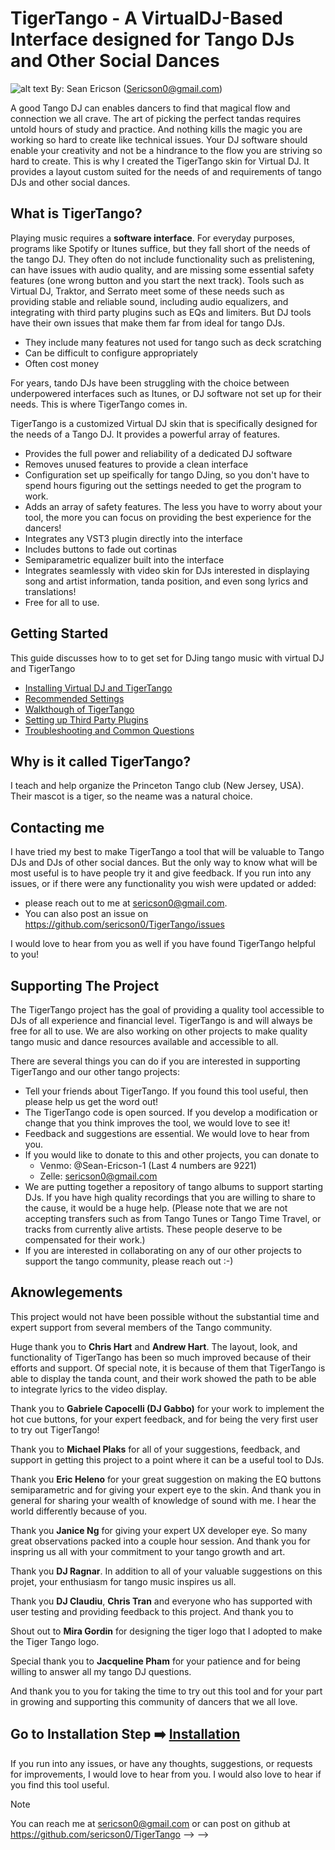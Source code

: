 # TigerTango - A VirtualDJ-Based Interface designed for Tango DJs and Other Social Dances
![alt text](<TigerTango Logo.png>)
By: Sean Ericson (Sericson0@gmail.com)

A good Tango DJ can enables dancers to find that magical flow and connection we all crave. The art of picking the perfect tandas requires untold hours of study and practice. And nothing kills the magic you are working so hard to create like technical issues. Your DJ software should enable your creativity and not be a hindrance to the flow you are striving so hard to create. This is why I created the TigerTango skin for Virtual DJ. It provides a layout custom suited for the needs of and requirements of tango DJs and other social dances.

## What is TigerTango? 
Playing music requires a **software interface**. For everyday purposes, programs like Spotify or Itunes suffice, but they fall short of the needs of the tango DJ. They often do not include functionality such as prelistening, can have issues with audio quality, and are missing some essential safety features (one wrong button and you start the next track). Tools such as Virtual DJ, Traktor, and Serrato meet some of these needs such as providing stable and reliable sound, including audio equalizers, and integrating with third party plugins such as EQs and limiters. But DJ tools have their own issues that make them far from ideal for tango DJs.
* They include many features not used for tango such as deck scratching
* Can be difficult to configure appropriately
* Often cost money

For years, tando DJs have been struggling with the choice between underpowered interfaces such as Itunes, or DJ software not set up for their needs. This is where TigerTango comes in. 

TigerTango is a customized Virtual DJ skin that is specifically designed for the needs of a Tango DJ. It provides a powerful array of features.
* Provides the full power and reliability of a dedicated DJ software
* Removes unused features to provide a clean interface
* Configuration set up speifically for tango DJing, so you don't have to spend hours figuring out the settings needed to get the program to work. 
* Adds an array of safety features. The less you have to worry about your tool, the more you can focus on providing the best experience for the dancers!
* Integrates any VST3 plugin directly into the interface
* Includes buttons to fade out cortinas
* Semiparametric equalizer built into the interface
* Integrates seamlessly with video skin for DJs interested in displaying song and artist information, tanda position, and even song lyrics and translations!
* Free for all to use. 

## Getting Started

<!-- You can find a video tutorial of TigerTango here https://youtu.be/k9lrT9ofaWw -->

This guide discusses how to to get set for DJing tango music with virtual DJ and TigerTango
- [Installing Virtual DJ and TigerTango](docs/sections/Installation.md)
- [Recommended Settings](docs/sections/Configuring.md)
- [Walkthough of TigerTango](docs/sections/Walkthrough.md)
- [Setting up Third Party Plugins](docs/sections/Plugins.md)
- [Troubleshooting and Common Questions](docs/sections/Troubleshooting.md)

## Why is it called TigerTango? 
I teach and help organize the Princeton Tango club (New Jersey, USA). Their mascot is a tiger, so the neame was a natural choice. 

## Contacting me
I have tried my best to make TigerTango a tool that will be valuable to Tango DJs and DJs of other social dances. But the only way to know what will be most useful is to have people try it and give feedback. If you run into any issues, or if there were any functionality you wish were updated or added:

* please reach out to me at sericson0@gmail.com.
* You can also post an issue on https://github.com/sericson0/TigerTango/issues

I would love to hear from you as well if you have found TigerTango helpful to you!

## Supporting The Project
The TigerTango project has the goal of providing a quality tool accessible to DJs of all experience and financial level. TigerTango is and will always be free for all to use. We are also working on other projects to make quality tango music and dance resources available and accessible to all. 

There are several things you can do if you are interested in supporting TigerTango and our other tango projects: 
* Tell your friends about TigerTango. If you found this tool useful, then please help us get the word out!
* The TigerTango code is open sourced. If you develop a modification or change that you think improves the tool, we would love to see it!
* Feedback and suggestions are essential. We would love to hear from you.
* If you would like to donate to this and other projects, you can donate to 
   * Venmo: @Sean-Ericson-1   (Last 4 numbers are 9221) 
   * Zelle: sericson0@gmail.com 
* We are putting together a repository of tango albums to support starting DJs. If you have high quality recordings that you are willing to share to the cause, it would be a huge help. (Please note that we are not accepting transfers such as from Tango Tunes or Tango Time Travel, or tracks from currently alive artists. These people deserve to be compensated for their work.) 
* If you are interested in collaborating on any of our other projects to support the tango community, please reach out :-) 

## Aknowlegements
This project would not have been possible without the substantial time and expert support from several members of the Tango community.

Huge thank you to **Chris Hart** and **Andrew Hart**. The layout, look, and functionality of TigerTango has been so much improved because of their efforts and support. Of special note, it is because of them that TigerTango is able to display the tanda count, and their work showed the path to be able to integrate lyrics to the video display.

Thank you to **Gabriele Capocelli (DJ Gabbo)** for your work to implement the hot cue buttons, for your expert feedback, and for being the very first user to try out TigerTango!

Thank you to **Michael Plaks** for all of your suggestions, feedback, and support in getting this project to a point where it can be a useful tool to DJs.

Thank you **Eric Heleno** for your great suggestion on making the EQ buttons semiparametric and for giving your expert eye to the skin. And thank you in general for sharing your wealth of knowledge of sound with me. I hear the world differently because of you.

Thank you **Janice Ng** for giving your expert UX developer eye. So many great observations packed into a couple hour session. And thank you for inspring us all with your commitment to your tango growth and art.

Thank you **DJ Ragnar**. In addition to all of your valuable suggestions on this projet, your enthusiasm for tango music inspires us all.  

Thank you **DJ Claudiu**, **Chris Tran** and everyone who has supported with user testing and providing feedback to this project. And thank you to

Shout out to **Mira Gordin** for designing the tiger logo that I adopted to make the Tiger Tango logo.

Special thank you to **Jacqueline Pham** for your patience and for being willing to answer all my tango DJ questions.

And thank you to you for taking the time to try out this tool and for your part in growing and supporting this community of dancers that we all love.

## Go to Installation Step ➡️ [Installation](docs/sections/Installation.md)

<!-- 
## Initializing Changes Made by TigerTango and Recommended Settings
TigerTango makes a number of changes to settings when opened. This helps reduce the chance for errors and improves functionality.
>[!IMPORTANT]
>TigerTango has implemented several safety checks in the area labeled TOOLBOX. If you see one of the warning lights come on, it means a setting is incorrect. Clicking a warning light will update this setting to the one recommended by TigerTango

TigerTango has implemented 2 Cue buttons to help with staring Cortinas or songs from points other than the beginning. TigerTango has also implemented a LOOP button which adds a loop between the two cue positions. We recommend you change the setting **autoSortCue**, which orders cue positions chornologically. This will ensure the loop button works as intended.

If you are DJing for a show and want to turn background notifications off then consider setting **exclusiveAudioAcess**

## Installing Plugins


## Using TigerTango

This section decribes how to set up your workflow for Tango DJing. The Virtual DJ user manual here https://virtualdj.com/files/VirtualDJ_User_Manual.pdf has additional useful information.

### Configuring Audio
For Virtual DJ to work correctly, you need to configure your audio to play how you want it.

1. Click on settings
2. Select the Audio tab (looks like a speaker)
3. Select Speaker only or Speaker + Headphones. Setting speaker + headphones gives you the ability to use headphones for prelistening.

1. Select where you want your speakers and headphones to play from.
   1. When in doubt, select chanel 1 & 2 for your *master* out.
   2. If you want to send your sound through an interface such as an Apollo, where you apply additional plugins, then you might select Virtual 1 and 2.
   3. Make sure to send headphones to a different output than the master speakers.
2. Select Apply to accept the configured changes.

![alt text](<docs/Setting up audio.png>)

### Layout

![alt text](<docs/TangoTiger Breakdown.png>)

(Note that this documentation gives the github layout. The version on the Virtual DJ website has some differences.)

TangoTiger is separated into 7 main components.
1. **Browser** Set up playlists and can search for songs in your library.
2. **Staging Area** Prepare your tandas.
   Note: The staging area is an always viewable automix panel, which allows you to use the side view in the File explorer panel to pull up playlists. This is one of the additions of TigerTango to help with tango DJing.
3. **Decks 1 and 2** Where songs will play from. TigerTango is set up to play in dualdeck mode.
4. **Master** Includes master effects (plugins) and your master fader. Also includes information on headphone volume and mic volume when these are plugged in.
5. **Info** Access settings and information such as time, master VU metering, and battery life.
6. **Toolbox** Includes additional plugin spaces and warninig indicators that denote settings that could cause issues with TigerTango.
7. **Panels** Opens movable resiable windows.

#### Browser
You can find detailed documentation on the browser section in the virtual DJ user manual [here](https://virtualdj.com/manuals/virtualdj/interface/browser.html) (https://virtualdj.com/manuals/virtualdj/interface/browser.html)

Main notes are:
* You can access your music files in the left panel
* You can Build subfolders and playlists to organize your music
* You can search for songs in the File list panel (second from the left)
* You can add folder shortcuts and build playlists in the sideview planel (middle right)
* You can access and update song information, including editing and adding tags and metadata, in the File Info panel on the right.

> [!WARNING]
> When making playlist files in virtual DJ, you will want to right click and select 'Keep Order'. This will ensure that the playlist order will not be accitentally changed.

### Staging Area
The staging area is an always-available automix panel. Here you can build your tandas and cortinas.

You can read more about how automix works [here](https://virtualdj.com/manuals/virtualdj/interface/browser/sideview/automix.html)

You can also read about importing playlists into Virtual DJ, such as from ITunes or traktor [here](https://virtualdj.com/manuals/virtualdj/interface/database/playlists/index.html).

> [!NOTE]
> When Automix is on, a blue line will show on the currently playing song (sometimes takes 1 song for it to show up). This gives an indicator of where you are in your playlist.

### Decks

![alt text](<docs/Deck Breakdown.png>)

TigerTango uses two decks so you can prepare the next **track** while one is playing. Each deck has the same sections, with the following properties:

1. **Track Info** Gives information including:
   * track name and artist name
   * Beats per minute (not always accurate on tango songs)
   * Key
   * Time elapsed / timeremaining in song.
   * Song waveform.

   You can skip ahead or back by moving the line on the waveform.
2. **Effects** You can add effects plugins such as EQing to a deck here. Plugin sections work as following:
   1. Click the chevron to open a dropdown which allows you to select the effect.
   2. Clicking on the plus button opens up the effect graphical interface.
   3. Click the effect button not on the dropdown chevron (where the effects name is located) to toggle the effect. The effect button will light up when active.
3. **Dropzone** Add a track to the deck by dragging and dropping it here. The turntable will spin when a deck is playing. TangoTiger should automatically change settings to turn off scratching, but this is something you may want to test before playing to the public :-)
4. **EQ and Pitch** You can adjust the Low, Mid, and High of a track along with adjusting the playback pitch by moving the sliders here. THe sliders provides a bell curve eq. TigerTango defaults to the following frequency bands:
   *  Low at 150 Hz - for changing bass frequencies
   *  Mid at 1 kHz - for changing song "presence"
   *  High at 8.5 kHz - for reducing song hiss.

Move the slider up to boost a frequency, and move the slider down to cut the frequency
> [!NOTE]
> The three band equalizers are for quick adjustments. Installing a parametric eq plugin will give greater control over removing hiss and adjusting sound.

Some tango music has been transferred at an incorrect pitch. If you happen to notice that a track is incorrect durnig prelistening, you can adjust the pitch using the pitch slider. Sliding up with REDUCE the pitch and sliding down witll INCREASE the pitch. The pitch slider is given as a failsafe for bad transfers. The much better approach is to DJ using high quality transfers which have the correct pitch to start with

5. **Volume Slider**. Slider can be used to adjust or balance deck volume.

> [!NOTE]
> TigerTango adjusts the deck volume when fading or prelistening. After prefading or pre-listing the deck volume is reset to 100%. It is recommended to primarily adjust sound volume through the master fader and only use deck faders to ocassionally balance volume between songs.

> [!IMPORTANT]
> If a deck is playing but no sound is coming out, it may be because the deck volumne is down.


6. **Pre-listen**. The pre-listen button allows you to listen to a song ahead of time in headphones. It implements the following logic:
   * When turned on it first checks to make sure the deck is not playing to the main speakers. Then it turns the volume of the deck off, sets to play through headphones, and starts the track.
   * When durned on it resets volume to 100% and resets track to starting.

> [!IMPORTANT]
> If you want the deck volume other than full, or start the song at a point other than the beginning, then remenmber to change to the desired setting after toggling off pre-listen.
7. **Controls** TigerTango has implemented four playback controls:
   1. **Play/Pause** Starts or stops the current track.
   2. **Fade** Fades out current track. At end of fade it resets the deck volume to 100%.
   3. **ADD** If you select a set of tracks and click this button, it will add them to the bottom of the automix list.
   4. **AUTO** Toggles on or off automix. The automix will start with whichever deck you select auto on.
   5. **AutoFade** Fades out deck, starts song on other deck, and loads next song in playlist onto current deck. If you have a cortina that you want to fade out and then start the next tanda, you can do this with AutoFade.
   6. TigerTango has implemented two hot cues. These can be used to start cortinas part of the way through the song.
   * Click on a hot cue to set it wherever the song position is.
   * Click it again to start song from hotcue position.
   * Right click to remove hotkey.
   1. TigerTango has implemented a LOOP button. When both hot cues are added, then clicking LOOP will add a loop between these two positions. Once the song enters the loop it will repeat until you click or right click the loop button.

### Master

The Master section Has four components:
1. **Master Effects** There are 5 effects slots where you can add plugins such as compressors, limiters, saturation, or EQ. (The toolbox has 2 additional plugin spots). Virtual DJ can integrate with any VST-based plugin. You can add VST plugins by placing them in the Virtual DJ vstFxFolder path (search vstFxFolder in the Virtual DJ options).

To use a plugin, follow these steps:
   * Click the dropdown chevron to select the effect
   * Press the plus to toggle the effect's graphic interface
   * Click the effects button to toggle on or off the effect (when on the effect button will change color)
2. **Master Video** Here you can add video effects such as projecting the song album art or title to an external monitor. See the [Video Skin](#video-skin) section later in this document for more details.
3. **Master Volume** This fader changes the sound going to the speakers.
4. **Headphone Volume** When audio is set up for both speakers and headphones, then you can change the headphone volume here. The Mix slider determines what percent of the main mix comes through headphones. If you want to just head the headphone song, then turn mix volume to zero.
5. **Mic Volume** If you have a mic connected to your interface, then you can selet the mic volume here.

### Info Section
The Info section presents the following:

1. A VU meter for the master fader along with a clipping indicator.

> [!IMPORTANT]
> **IF THE CLIPPING INDICATOR IS LIGHTING UP, TURN DOWN THE MASTER FADER!!!**
2. A CPU usage indicator. **If the CPU is high, then make sure to turn off other programs or reduce the number of plugins used**
3. Battery level if the computer is not plugged into a power source. **If you see a battery symbol, this means your computer is not plugged in**
4. Current time
5. Settings menu (gear icon). Click to open the Virtual DJ settings option.
6. A button to toggle between Stero and Mono outputs. Defaults to Stereo. If Mono is activated, then left and right channels are summed before sending out to main.

### Toolbox
The Toolbox section contains an array of tools and checks.

* One additional plugin areas (Comes after the end of the 5 main plugins).
* Record button which opens the recording editor. This can be useful for creating snippets of songs or for quickly recording silence to pad songs or to be used as dummy markers for tanda breaks.
* Button to toggle between single deck and dual deck automix. Displays **S** in single deck and **D** for dual deck.
*
The toolbox also includes several warning icons. Some Virtual DJ settings can cause TigerTango to not work as expected. If a warning icon lights up this means that a setting is not as recommended. Click on a lighted warning light to change the setting to what is recommended for TigerTango. The following warnings are implemented:

* Warning if soundcard is throwing error. Click to open audio settings
* Check if Automix double click is set to nothing. Click to change to suggested setting, right click to supress warning
* Double deck automix check. (Automix button only works with double deck) Click to change to double deck. Right click to supress warning.
* Automix setting check. Some automix options will fade songs before their completion. Click to set to back-to-back. Right click to set to skip silence at start and end of songs.
* Automix tempo check. Incorrect setting could cause tempo changes when switching between songs.
* Automix fade length check. Setting the automix fade length as a positive number will clip the end of the song when using some automix types. Setting to negative number will give a gap between songs (ideal for tango). Click to set to -3 (3 second gap). Right click to set to 0.
* Crossfader check. TigerTango is designed to work with the crossfader disabled. If enabled can cause songs to not play.
* Fader Start check. If fader start is on, then will cause issues with fade and auto fade buttons. Click to disable
* Auto settings check. Checks that Auto match key, pitch, and tempo are turned off.

### Panels
Click on a panel to open an adjustable panel window. The following panels are options
* **BROWSER** Opens a movable and expandable browser panel. Most useful for prework if you want to use multiple monitors.
* **SEARCH** Opens an expandable search panel. Best suited for prework
* **SIDEVIEW** Opens an expandable sideview panel
* **WAVEFORM** Opens an expandable window to show the song waveform.
* **SIDELIST** Opens an expandable sidelist panel. Can be useful if you have preset possible tandas that you would like to pull from
* **INFO** Opens and expandable info panel. Useful for metadata work.
> [!IMPORANT]
> The GitHub version has replaced the panels on the left with a toolbox area. This has two additiona plugin spaces (come after the top plugins in order) and includes the setting warning indicators. In the top left is also a small record button which can be used to record short blank tracks to add silence or use as dummy spacers to separate tandas.

Note: In the GitHub version, the STAGE panel has been replaced with a waveform viewer window.

## Video Skin
![alt text](VideoDisplayExample.png)
The TigerTango Video skin allows you to display

* Track title and artist
* Genre and position in the tanda
* Upcoming Track
* Album cover art
* Song lyrics

> [!IMPORANT]
> For full functionality, you need to download both the TigerTango skin and the TigerTangoVideo Video skin (they are two separate things). See installation notes above for installation details.

> [!NOTE]
> If the TigerTangoVideo video skin is not loaded, then a popup button at the bottom of the configuration menu will apprear.

The Video area in the Master section controls video outputs.
![alt text](VideoDisplayArea-1.png)
### Video Area
The Video area is where you will click to display the video screen. There will be a video that you can pull to an external display or monitor along with a preview on the TigerTango skin
* Click the video symbol to toggle display
* Right click to toggle the type of output
* If the video is active, then right click the video display area to toggle between a small and large preview. Large preview can be easier to see what is being displayed.

### Options

The Options button opens the video configuration options window
![alt text](VideoConfigurationOptions-2.png)
#### **Video Settings**
This area allows you to update video effects, transitions, and options. See the virtual DJ documentation for a complete description of these  options
#### **Tiger Tango Video Outputs**
These buttons control elements on the TigerTango video screen.
* **Show ART** toggles whether or not to display album art.
* **Album Art Size** toggles between displaying a large or smaller album art on the display.
* **Show Lyrics** toggles whether to display lyrics. Lyrics can be saved in the *Comments* metadata section (see more about showing lyrics below).
* **Lyrics Size** cycles between smaller, medium, and larger lyrics text fonts.
* **Lyrics Justification** toggle between left justification and center justification
* **SHOW NEXT** toggle whether to display a panel of what the next track will be.
* **Show GENRE** toggle whether to display the track genre above the artist name.
#### Tanda Counter Settings
These buttons configure how the tanda counter operates. See [Operating the Tanda Counter](#operating-the-tanda-counter-the) for a description of how to operate the tanda counter. The tanda counter displays which position in the tanda the current track is in, such as being the 3rd of 4 songs.

The counter will loop to 1 whenever the track number is above the current tanda number. It will also reset when a cortina is detected.
* **GENRE CHECK** By default, a cortina is identified as any song whose genre is not in: Tango, Vals, Milonga, Alternative (case does not matter). If Genre Check is activated, then a cortina will be idenfied when 'Cortina' is included in the genre name.
* By default, Tango tandas are 4 songs and Vals tandas are 3 songs. These can be updated to 3 (4) songs by toggling the buttons. Milongas and Alternative songs are fixed at 3 songs for the tanda.

### Lyrics
Click the lyrics button to toggle displaying lyrics on or off. Right click to edit the lyrics of the currently loaded song.
Note that lyrics are added to the comment section of a track.

### Operating the Tanda Counter
The tanda counter allows you to display the tanda position on screen. Click the **TC** (Tanda Counter) button below the options button to start the counter. The suggested process is to start the counter before the first song in your set. See the above section for setting options.

> [!IMPORTANT]
> The tanda counter identifies tanda length by looking at the **Genre** metadata tag. Identified generas are ones which contain the words Tango, Vals, Milonga, Alternative (case does not matter, and can contain other words).

The button to the right of the **TC** button shows the current tanda position. Clicking it will increment the position, Right click to reset to zero. Each time a new song is loaded the counter should increment by 1.

## Displaying Lyrics
You can display lyrics to the screen as follows:
1. Add lyrics to the **Comments** metadata tag (unfortunately the comments tag was the only option to use because it is the only tag that allows multiline inputs).
> [!NOTE]
> You can add lyrics by selecting a song and clicking the 'COMMENTS' section in the info browser area (bottom right area).
> You can also edit the lyrics of a currently loaded song by right clicking on the lyrics button in the video area.
2. Open the Video Options panel and enable **SHOW LYRICS**
3. Start the video. Lyrics should display after 12 seconds of showing the album art.
4. You can change text size through the options panel.
5. Tracks without lyrics (empty comment tag) will display the album art by default.

You can also include translations by including them in the comments as well (Any text in the comments tag will display as static text).

> [!WARNING]
> Enabling lyrics will display any comments in your track comments metadatdata area

The lyrics text can have 13 rows, 16 rows for medium text, and 18 rows for large text (numbers may vary by a row or two depending on skin streatching). For some songs, this means that you will have to combine multiple short rows of lyrics onto a single row.

While there is no automatic way to project both lyrics and translations, you can add translations by including them as a second column. For example:

letra fila uno    lyrics line one
fila dos ...      line two ...
fila tres ...     line three .....

> [!NOTE]
> If you are adding both lyrics and translations, it will likely display best if you toggle the left justification in the video options menue so that the lines to keep the columns aligned.


## Troubleshooting
Here are a few common issues along with troubleshooting steps

### No Audio is coming out?
1. If the deck wont move when you press play, then it is very lidekly that the audio is not configured correctly. Go into Settings -> Audio. Make sure that there are no errors by the master output. Try changing the channels to 1 & 2.
2. Look at the VU meter next to the master fader (in MASTER VOL area). If it is not moving then it likely means one or more of the following:
   1. Deck is not playing (check that the turntable is moving)
   2. deck volume is off (check deck volume slider)
   3. Master fader is off (check master fader in MASTER VOL area)
3. If the VU meter is moving but no sound is coming out, then it is likely one the following.
   1. Your computer is muted or at low volume. Check your computer volume. Suggested volume for good gain staging is somewhere around 80%.
   2. Something downstream of your computer is not turned on and configured properly. Check that your DAC, Mixer, and speaker are all turned on and plugged in.

### Headphone Prelisting is not working?
1. First check your audio settings that your system is configured to both main and headphones.
2. Check that the headphone output is properly routed to your headphones.
3. Next check that the PFL (prefade listen) is turned on for the deck you are listening to. This is the light below the headphones icon. If it is not turned on then press the button. Clicking the preklisten button (headphone icon) should also automatically turn on PFL.
4. Check that your headphones are plugged in.

### Using Automix
When using automix, there are two main recommendations to avoid issues.
1. **Don't reach the end of your automix.** Automix tends to work best when it knows what song is coming next.
2. **Add tracks to the playlist, not directly to the deck.** Automix may not always no where to play next if it plays a track from the deck which is not added to the automix. This can lead to unexpected behavior. It is recommended to add songs to the playlist and let automix load them to the deck.

### Skin Flickering
If you happen to notice the skin flickering then you will want to change the following setting
* Settings -> Options -> experimentalSkinEngine -> Off
The **experiementalSkinEngine** setting can reduce computer CPU usage but can coause flickering on some computers.


## Example Workflow
This section walks through how you could use TigerTango for DJing.

### Prework
* You can create subfolders, such as most liked songs by artist, period, and singer in the browser panel
* You can attach shortcuts to folders and playlists which can be seen in the side view. For example, you could have shortcuts to cortinas, vals tandas, milonga tandas, modern orchestras, and alternative tandas
* You can use the sidelist to start planning tandas and potential flow.
* Create dummy tanda breaks or silence inserts using the record button.

> [!NOTE]
> Setting **Automix Type** to "None (back-to-back)" will leave however much song silence is at the beginning and end of each song. Setting to "Fade (remove silence)" will add a gap of have whatever the negative of the setting 'automixFadeLength' is set to. Recommend using -3 seconds to add a  3 second gap.

#### During the night
* Drag your first tandas into the staging area and click AUTO to begin playing. This will loop through the playlist one song at a time.



* Use the **Prelisten** button on the non-active deck to listen to the up upcoming song. ()
* Use the deck effect and master effects areas. to do any needed EQing or addition of other effects.
* You can preset effects and then toggle them on or off as needed.
* The **AUTO FADE** button can be used to fade out a cortina and allow the automix to continue as desired.
* For performances, Turn off the Automix and load one deck at a time into the player. This will ensure that the next sond does not start playing before the performers are ready.
*  Once performances are over you can restart **AUTO** to continue the night.

> [!WARNING]
>  The automix can be finicky at times in VirtualDJ. Check the song on the other deck to make sure the song you want to play next is lined up

> [!Note]
> CHECK When adding the next song in automix, it tends to work best to add to the next in line in the staging area instead of directly to the deck.


## Providing Feedback
Please consider this version of TigerTango as an initial stable release. I have tried my best to make it a tool that is useful and valuable to Tango DJs and other social dances, but I am sure there are additional steps to make it more useful and robust.
<!--  -->
If you run into any issues, or have any thoughts, suggestions, or requests for improvements, I would love to hear from you. I would also love to hear if you find this tool useful.

> [!NOTE]
>  You can reach me at sericson0@gmail.com or can post on github at https://github.com/sericson0/TigerTango --> -->